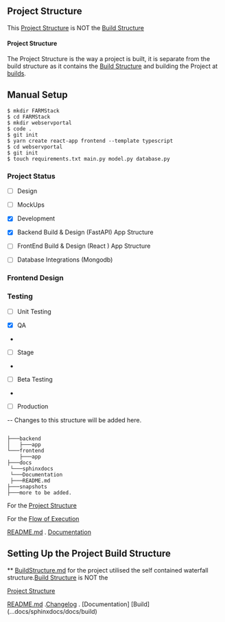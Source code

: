 ## Project Structure

This [Project Structure](...docs/ProjectStructure.md) is NOT the [Build Structure](...docs/buildStructure.md)

#### Project  Structure
 
 The Project Structure is the way a project is built, it is separate from the build structure 
as it contains the [Build Structure](...docs/buildStructure.md) and building the Project at [builds](href="D:/FARMStack/webservportalprojectbuild").


## Manual Setup

````
$ mkdir FARMStack
$ cd FARMStack
$ mkdir webservportal
$ code .
$ git init
$ yarn create react-app frontend --template typescript
$ cd webservportal
$ git init
$ touch requirements.txt main.py model.py database.py
````




### Project Status

- [ ] Design
- [ ] MockUps

- [x] Development
- [x] Backend Build & Design (FastAPI)
    App Structure
- [ ] FrontEnd Build & Design (React )
    App Structure
- [ ] Database Integrations (Mongodb)

### Frontend Design


### Testing

- [ ] Unit Testing

- [x] QA
-
- [ ] Stage
-
- [ ] Beta Testing
-
- [ ] Production


-- Changes to this structure will be added here.
```

├───backend
│   ├───app
└───frontend
    ├───app
├───docs
 └───sphinxdocs
 └───Documentation
 ├───README.md
├───snapshots
├───more to be added.

```

For the [Project Structure](...docs/ProjectStructure.md)

For the [Flow of Execution](...docs/flowofexecution.md)

[README.md](...docs/README.md) . [Documentation](...D:/FARMStack/Webservportalproject/docs/sphinxdocs/docs/build) 

## Setting Up the Project Build Structure

** [BuildStructure.md](./docs/buildstructure.md)  for the project utilised the self contained waterfall structure.[Build Structure](...docs/buildStructure.md) is NOT the

[Project Structure](...docs/ProjectStructure.md)






[README.md](...docs/README.md) .[Changelog](.../docs/CHANGELOG.md) . 
[Documentation] [Build] (...docs/sphinxdocs/docs/build) 




